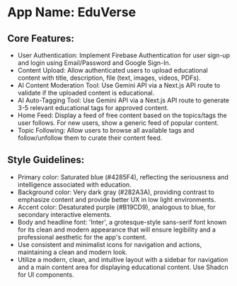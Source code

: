 # **App Name**: EduVerse

## Core Features:

- User Authentication: Implement Firebase Authentication for user sign-up and login using Email/Password and Google Sign-In.
- Content Upload: Allow authenticated users to upload educational content with title, description, file (text, images, videos, PDFs).
- AI Content Moderation Tool: Use Gemini API via a Next.js API route to validate if the uploaded content is educational.
 - AI Auto-Tagging Tool: Use Gemini API via a Next.js API route to generate 3-5 relevant educational tags for approved content.
- Home Feed: Display a feed of free content based on the topics/tags the user follows. For new users, show a generic feed of popular content.
- Topic Following: Allow users to browse all available tags and follow/unfollow them to curate their content feed.

## Style Guidelines:

- Primary color: Saturated blue (#4285F4), reflecting the seriousness and intelligence associated with education.
- Background color: Very dark gray (#282A3A), providing contrast to emphasize content and provide better UX in low light environments.
- Accent color: Desaturated purple (#B19CD9), analogous to blue, for secondary interactive elements.
- Body and headline font: 'Inter', a grotesque-style sans-serif font known for its clean and modern appearance that will ensure legibility and a professional aesthetic for the app's content.
- Use consistent and minimalist icons for navigation and actions, maintaining a clean and modern look.
- Utilize a modern, clean, and intuitive layout with a sidebar for navigation and a main content area for displaying educational content. Use Shadcn for UI components.